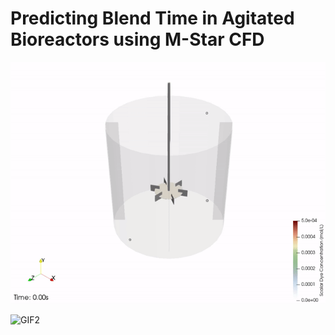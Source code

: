 # Predicting Blend Time in Agitated Bioreactors using M-Star CFD

![GIF1](gifs/Dye_Concentration.gif)

![GIF2](gifs/Velocity_FrontView.gif)
